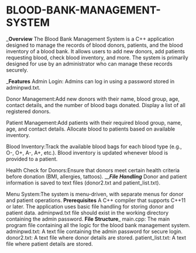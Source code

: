 # BLOOD-BANK-MANAGEMENT-SYSTEM
_____Overview____
The Blood Bank Management System is a C++ application designed to manage the records of blood donors, patients, and the blood inventory of a blood bank. It allows users to add new donors, add patients requesting blood, check blood inventory, and more. The system is primarily designed for use by an administrator who can manage these records securely.

_____Features____
Admin Login: Admins can log in using a password stored in adminpwd.txt.


Donor Management:Add new donors with their name, blood group, age, contact details, and the number of blood bags donated.
Display a list of all registered donors.


Patient Management:Add patients with their required blood group, name, age, and contact details.
Allocate blood to patients based on available inventory.

Blood Inventory:Track the available blood bags for each blood type (e.g., O-, O+, A-, A+, etc.).
Blood inventory is updated whenever blood is provided to a patient.

Health Check for Donors:Ensure that donors meet certain health criteria before donation (BMI, allergies, tattoos).
_______File Handling_____
Donor and patient information is saved to text files (donor2.txt and patient_list.txt).

Menu System:The system is menu-driven, with separate menus for donor and patient operations.
______Prerequisites______
A C++ compiler that supports C++11 or later.
The application uses basic file handling for storing donor and patient data.
adminpwd.txt file should exist in the working directory containing the admin password.
________File Structure_________
main.cpp: The main program file containing all the logic for the blood bank management system.
adminpwd.txt: A text file containing the admin password for secure login.
donor2.txt: A text file where donor details are stored.
patient_list.txt: A text file where patient details are stored.
